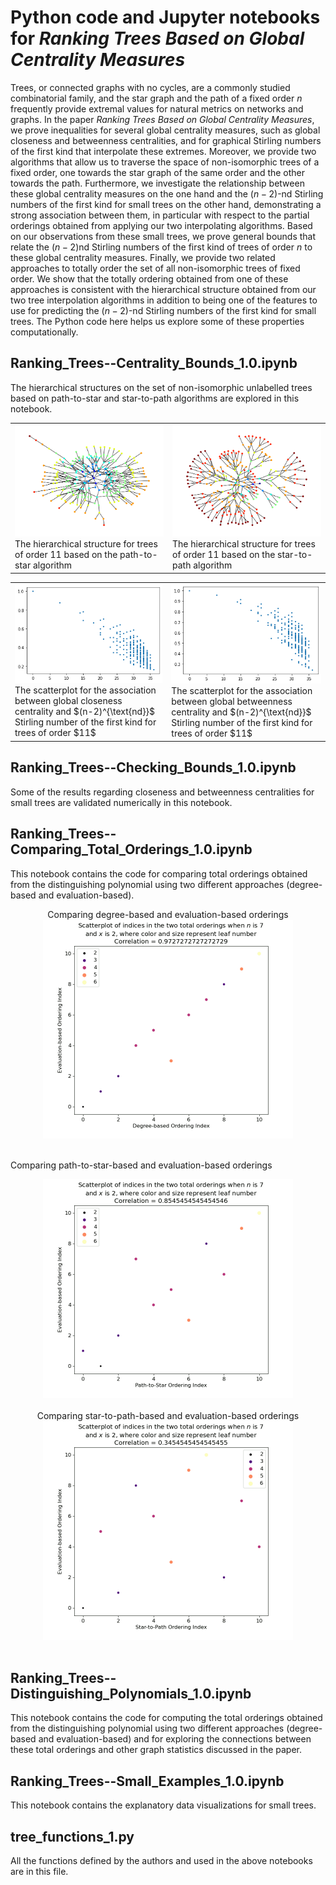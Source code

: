 # Python code and Jupyter notebooks for *Ranking Trees Based on Global Centrality Measures*

Trees, or connected graphs with no cycles, are a commonly studied combinatorial family, and the star 
graph and the path of a fixed order $n$ frequently provide extremal values for 
natural metrics on networks and graphs. In the paper *Ranking Trees Based on Global Centrality Measures*, 
we prove inequalities for several global centrality measures, such as global closeness and betweenness centralities, 
and for graphical Stirling numbers of the first kind that interpolate these extremes. 
Moreover, we provide two algorithms that allow us to traverse the space of non-isomorphic 
trees of a fixed order, one towards the star graph of the same order and the other towards the path. 
Furthermore, we investigate the relationship between these global centrality measures on the one hand
and the $(n-2)$-nd Stirling numbers of the first kind for small trees on the other hand, demonstrating a strong association between them, in particular with respect 
to the partial orderings obtained from applying our two interpolating algorithms. Based on our observations from these small trees, 
we prove general bounds that relate the $(n-2)$nd Stirling numbers of the first kind of trees of order $n$ to these global centrality measures. Finally, we provide two related approaches to totally order the set of all non-isomorphic trees of fixed order. We show that the totally ordering
obtained from one of these approaches is consistent with the hierarchical structure obtained from our two 
tree interpolation algorithms in addition to being one of the features to use for predicting the $(n-2)$-nd Stirling numbers of the first kind for small trees.
The Python code here helps us explore some of these properties computationally.
 

## **Ranking\_Trees--Centrality\_Bounds\_1.0.ipynb** 

The hierarchical structures on the set of non-isomorphic unlabelled trees based on path-to-star and star-to-path algorithms are explored in this notebook. 

<center>
  <table>
    <tr>
      <td><img src = 'https://github.com/drdeford/Ranking_Trees/blob/main/Figures/path_to_star_11.png' width = '400'>
      <br>The hierarchical structure for trees of order 11 based on the path-to-star algorithm
      </td>
      <td><img src = 'https://github.com/drdeford/Ranking_Trees/blob/main/Figures/star_to_path_11.png' width = '400'>
      <br>The hierarchical structure for trees of order 11 based on the star-to-path algorithm
      </td>
    </tr>
  </table>
</center>
<center>
  <table>
    <tr>
      <td><img src = 'https://github.com/drdeford/Ranking_Trees/blob/main/Figures/trees_clo_11.png' width = '400'>
      <br>The scatterplot for the association between global closeness centrality and $(n-2)^{\text{nd}}$ Stirling number of the first kind for trees of order $11$
      </td>
      <td><img src = 'https://github.com/drdeford/Ranking_Trees/blob/main/Figures/trees_bet_11.png' width = '400'>
      <br>The scatterplot for the association between global betweenness centrality and $(n-2)^{\text{nd}}$ Stirling number of the first kind for trees of order $11$
      </td>
    </tr>
  </table>
</center>

## **Ranking\_Trees--Checking\_Bounds\_1.0.ipynb**

Some of the results regarding closeness and betweenness centralities for small trees are validated numerically in this notebook. 

## **Ranking\_Trees--Comparing\_Total\_Orderings\_1.0.ipynb**

This notebook contains the code for comparing total orderings obtained from the distinguishing polynomial using two different approaches (degree-based and evaluation-based).

<center>Comparing degree-based and evaluation-based orderings</center>
<center><img src = 'https://github.com/drdeford/Ranking_Trees/blob/main/Figures/ranking_total.gif' width = '400'></center>
<br>

<centre>Comparing path-to-star-based and evaluation-based orderings<br></center>
<center><img src = 'https://github.com/drdeford/Ranking_Trees/blob/main/Figures/ranking_path_to_star.gif' width = '400'></center>
<br>

<center>Comparing star-to-path-based and evaluation-based orderings</center>
<center><img src = 'https://github.com/drdeford/Ranking_Trees/blob/main/Figures/ranking_star_to_path.gif' width = '400'></center>
<br>

## **Ranking\_Trees--Distinguishing\_Polynomials\_1.0.ipynb**

This notebook contains the code for computing the total orderings obtained from the distinguishing polynomial using two different approaches (degree-based and evaluation-based) and for exploring the connections between these total orderings and other graph statistics discussed in the paper.

## **Ranking\_Trees--Small\_Examples\_1.0.ipynb**

This notebook contains the explanatory data visualizations for small trees.

## **tree\_functions_1.py** 

All the functions defined by the authors and used in the above notebooks are in this file.  
